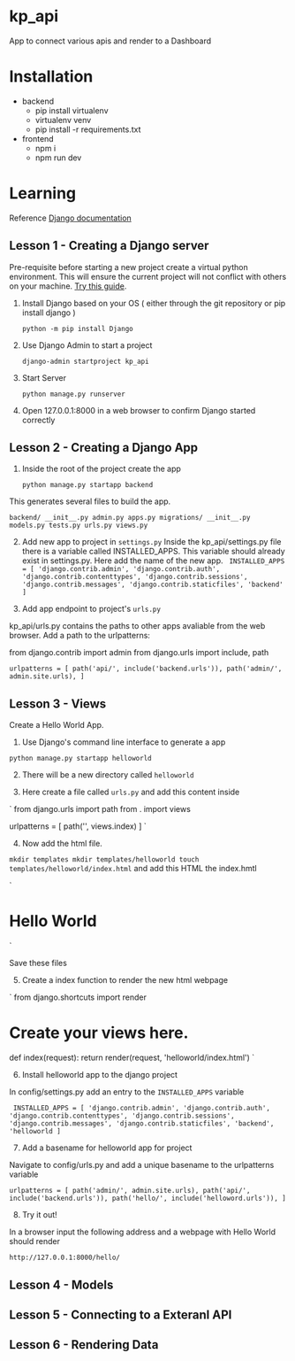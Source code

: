 # kp_api

App to connect various apis and render to a Dashboard

# Installation

- backend
    - pip install virtualenv
    - virtualenv venv
    - pip install -r requirements.txt
- frontend
   - npm i 
   - npm run dev

# Learning 

Reference [Django documentation](https://docs.djangoproject.com/en/4.0/intro/tutorial01/)

## Lesson 1 - Creating a Django server

Pre-requisite before starting a new project create a virtual python environment. This will ensure the current project will not conflict with others on your machine. [Try this guide](https://towardsdatascience.com/virtual-environments-for-absolute-beginners-what-is-it-and-how-to-create-one-examples-a48da8982d4b).

1. Install Django based on your OS ( either through the git repository or pip install django )

    `python -m pip install Django`
    
2. Use Django Admin to start a project

    `django-admin startproject kp_api`
    
3. Start Server

    `python manage.py runserver`
    
4. Open 127.0.0.1:8000 in a web browser to confirm Django started correctly


## Lesson 2 - Creating a Django App

1. Inside the root of the project create the app

    `python manage.py startapp backend`

This generates several files to build the app. 

`backend/
    __init__.py
    admin.py
    apps.py
    migrations/
        __init__.py
    models.py
    tests.py
    urls.py
    views.py`
    
2. Add new app to project in `settings.py`
Inside the kp_api/settings.py file there is a variable called INSTALLED_APPS. This variable should already exist in settings.py. Here add the name of the new app. 
`
INSTALLED_APPS = [
    'django.contrib.admin',
    'django.contrib.auth',
    'django.contrib.contenttypes',
    'django.contrib.sessions',
    'django.contrib.messages',
    'django.contrib.staticfiles',
    'backend'
]`

3. Add app endpoint to project's `urls.py`

kp_api/urls.py contains the paths to other apps avaliable from the web browser. Add a path to the urlpatterns:

from django.contrib import admin
from django.urls import include, path

`urlpatterns = [
    path('api/', include('backend.urls')),
    path('admin/', admin.site.urls),
]`

## Lesson 3 - Views

Create a Hello World App.

1. Use Django's command line interface to generate a app

`python manage.py startapp helloworld`

2. There will be a new directory called `helloworld`

3. Here create a file called `urls.py` and add this content inside

`
from django.urls import path
from . import views

urlpatterns = [
    path('', views.index)
]
`

4. Now add the html file. 

`
mkdir templates
mkdir templates/helloworld
touch templates/helloworld/index.html
`
and add this HTML the index.hmtl

`
<html><body><h1>Hello World</h1></body></html>
`

Save these files

5. Create a index function to render the new html webpage

`
from django.shortcuts import render

# Create your views here.
def index(request):
    return render(request, 'helloworld/index.html')
`

6. Install helloworld app to the django project

In config/settings.py add an entry to the `INSTALLED_APPS` variable

`
INSTALLED_APPS = [
    'django.contrib.admin',
    'django.contrib.auth',
    'django.contrib.contenttypes',
    'django.contrib.sessions',
    'django.contrib.messages',
    'django.contrib.staticfiles',
    'backend',
    'helloworld
]`

7. Add a basename for helloworld app for project

Navigate to config/urls.py and add a unique basename to the urlpatterns variable

`
urlpatterns = [
    path('admin/', admin.site.urls),
    path('api/', include('backend.urls')),
    path('hello/', include('helloword.urls')),
]
`

8. Try it out!

In a browser input the following address and a webpage with Hello World should render

`http://127.0.0.1:8000/hello/`


## Lesson 4 - Models


## Lesson 5 - Connecting to a Exteranl API
## Lesson 6 - Rendering Data

